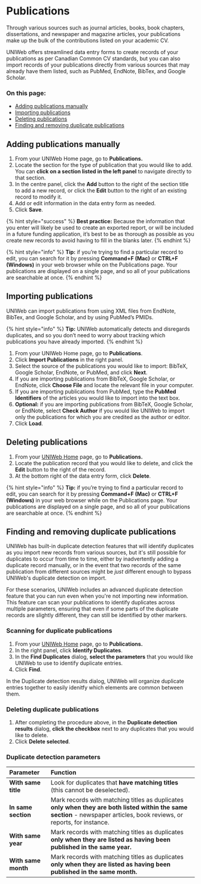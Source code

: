 # Publications

Through various sources such as journal articles, books, book chapters, dissertations, and newspaper and magazine articles, your publications make up the bulk of the contributions listed on your academic CV. 

UNIWeb offers streamlined data entry forms to create records of your publications as per Canadian Common CV standards, but you can also import records of your publications directly from various sources that may already have them listed, such as PubMed, EndNote, BibTex, and Google Scholar.

### On this page:

* [Adding publications manually](publications-1.md#adding-publications-manually)
* [Importing publications](publications-1.md#importing-publications)
* [Deleting publications](publications-1.md#deleting-publications)
* [Finding and removing duplicate publications](publications-1.md#finding-and-removing-duplicate-publications)

## Adding publications manually

1. From your UNIWeb Home page, go to **Publications.**
2. Locate the section for the type of publication that you would like to add. You can **click on a section listed in the left panel** to navigate directly to that section.
3. In the centre panel, click the **Add** button to the right of the section title to add a new record, or click the **Edit** button to the right of an existing record to modify it.
4. Add or edit information in the data entry form as needed.
5. Click **Save**.

{% hint style="success" %}
**Best practice:** Because the information that you enter will likely be used to create an exported report, or will be included in a future funding application, it’s best to be as thorough as possible as you create new records to avoid having to fill in the blanks later.
{% endhint %}

{% hint style="info" %}
**Tip:** if you’re trying to find a particular record to edit, you can search for it by pressing **Command+F \(Mac\)** or **CTRL+F \(Windows\)** in your web browser while on the Publications page. Your publications are displayed on a single page, and so all of your publications are searchable at once.
{% endhint %}

## Importing publications

UNIWeb can import publications from using XML files from EndNote, BibTex, and Google Scholar, and by using PubMed’s PMIDs.

{% hint style="info" %}
**Tip:** UNIWeb automatically detects and disregards duplicates, and so you don’t need to worry about tracking which publications you have already imported.
{% endhint %}

1. From your UNIWeb Home page, go to **Publications**.
2. Click **Import Publications** in the right panel.
3. Select the source of the publications you would like to import: BibTeX, Google Scholar, EndNote, or PubMed, and click **Next**.
4. If you are importing publications from BibTeX, Google Scholar, or EndNote, click **Choose File** and locate the relevant file in your computer. 
5. If you are importing publications from PubMed, type the **PubMed Identifiers** of the articles you would like to import into the text box.
6. **Optional:** if you are importing publications from BibTeX, Google Scholar, or EndNote, select **Check Author** if you would like UNIWeb to import only the publications for which you are credited as the author or editor.
7. Click **Load**.

## Deleting publications

1. From your [UNIWeb Home](../navigating-uniweb/#the-home-page) page, go to **Publications.**
2. Locate the publication record that you would like to delete, and click the **Edit** button to the right of the record.
3. At the bottom right of the data entry form, click **Delete**.

{% hint style="info" %}
**Tip:** if you’re trying to find a particular record to edit, you can search for it by pressing **Command+F \(Mac\)** or **CTRL+F \(Windows\)** in your web browser while on the Publications page. Your publications are displayed on a single page, and so all of your publications are searchable at once.
{% endhint %}

## Finding and removing duplicate publications

UNIWeb has built-in duplicate detection features that will identify duplicates as you import new records from various sources, but it's still possible for duplicates to occur from time to time, either by inadvertently adding a duplicate record manually, or in the event that two records of the same publication from different sources might be _just_ different enough to bypass UNIWeb's duplicate detection on import. 

For these scenarios, UNIWeb includes an advanced duplicate detection feature that you can run even when you're not importing new information. This feature can scan your publications to identify duplicates across multiple parameters, ensuring that even if some parts of the duplicate records are slightly different, they can still be identified by other markers.

### Scanning for duplicate publications

1. From your [UNIWeb Home](../navigating-uniweb/#the-home-page) page, go to **Publications.**
2. In the right panel, click **Identify Duplicates**.
3. In the **Find Duplicates** dialog, **select the parameters** that you would like UNIWeb to use to identify duplicate entries.
4. Click **Find**.

In the Duplicate detection results dialog, UNIWeb will organize duplicate entries together to easily idenitfy which elements are common between them.

### Deleting duplicate publications

1. After completing the procedure above, in the **Duplicate detection results** dialog, **click the checkbox** next to any duplicates that you would like to delete.
2. Click **Delete selected**.

### Duplicate detection parameters

| Parameter | Function |
| :--- | :--- |
| **With same title** | Look for duplicates that **have matching titles** \(this cannot be deselected\). |
| **In same section** | Mark records with matching titles as duplicates **only when they are both listed within the same section** - newspaper articles, book reviews, or reports, for instance. |
| **With same year** | Mark records with matching titles as duplicates **only when they are listed as having been published in the same year.** |
| **With same month** | Mark records with matching titles as duplicates **only when they are listed as having been published in the same month.** |

